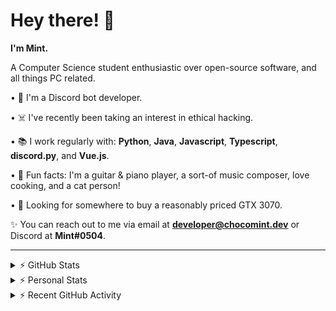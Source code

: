 # Hey there! 👋

**I'm Mint.**

A Computer Science student enthusiastic over open-source software, and all things PC related.

• 👾 I'm a Discord bot developer.

• ☠️ I've recently been taking an interest in ethical hacking.

• 📚 I work regularly with: **Python**, **Java**, **Javascript**, **Typescript**, **discord.py**, and **Vue.js**.

• 🍛 Fun facts: I'm a guitar & piano player, a sort-of music composer, love cooking, and a cat person!

• 🔎 Looking for somewhere to buy a reasonably priced GTX 3070.

✨ You can reach out to me via email at **developer@chocomint.dev** or Discord at **Mint#0504**.

---

<details>
    <summary>⚡ GitHub Stats</summary>

<img height="160px" align="center" alt="Mint's GitHub Stats" src="https://github-readme-stats-lunarmint.vercel.app/api?username=lunarmint&count_private=true&show_icons=true&hide_title=true&hide_border=true&title_color=00ffdf&icon_color=00ffdf&text_color=141823&bg_color=0,4158d0,c850c0,ffcc70&include_all_commits=false"/>

<img align="center" alt="Mint's Most Used Languages" src="https://github-readme-stats-lunarmint.vercel.app/api/top-langs/?username=lunarmint&hide_title=true&hide_border=true&langs_count=8&layout=compact&title_color=141823&bg_color=0,ffcc70,c850c0,4158d0"/>

</details>

<details>
    <summary>⚡ Personal Stats</summary>

<!--START_SECTION:waka-->
![Profile Views](http://img.shields.io/badge/Profile%20Views-11-blue)

![Lines of code](https://img.shields.io/badge/From%20Hello%20World%20I%27ve%20Written-165082%20lines%20of%20code-blue)

**I'm an Early 🐤** 

```text
🌞 Morning    87 commits     ██████░░░░░░░░░░░░░░░░░░░   25.36% 
🌆 Daytime    85 commits     ██████░░░░░░░░░░░░░░░░░░░   24.78% 
🌃 Evening    106 commits    ███████░░░░░░░░░░░░░░░░░░   30.9% 
🌙 Night      65 commits     ████░░░░░░░░░░░░░░░░░░░░░   18.95%

```
📅 **I'm Most Productive on Thursday** 

```text
Monday       72 commits     █████░░░░░░░░░░░░░░░░░░░░   20.99% 
Tuesday      44 commits     ███░░░░░░░░░░░░░░░░░░░░░░   12.83% 
Wednesday    32 commits     ██░░░░░░░░░░░░░░░░░░░░░░░   9.33% 
Thursday     85 commits     ██████░░░░░░░░░░░░░░░░░░░   24.78% 
Friday       47 commits     ███░░░░░░░░░░░░░░░░░░░░░░   13.7% 
Saturday     35 commits     ██░░░░░░░░░░░░░░░░░░░░░░░   10.2% 
Sunday       28 commits     ██░░░░░░░░░░░░░░░░░░░░░░░   8.16%

```


📊 **This Week I Spent My Time On** 

```text
💬 Programming Languages: 
Python                   2 hrs 58 mins       ██████████░░░░░░░░░░░░░░░   42.57% 
Java                     2 hrs 8 mins        ███████░░░░░░░░░░░░░░░░░░   30.72% 
Other                    49 mins             ███░░░░░░░░░░░░░░░░░░░░░░   11.92% 
C++                      25 mins             █░░░░░░░░░░░░░░░░░░░░░░░░   6.1% 
YAML                     21 mins             █░░░░░░░░░░░░░░░░░░░░░░░░   5.22%

🔥 Editors: 
PyCharm                  4 hrs 24 mins       ███████████████░░░░░░░░░░   63.12% 
IntelliJ                 2 hrs 8 mins        ███████░░░░░░░░░░░░░░░░░░   30.77% 
CLion                    25 mins             █░░░░░░░░░░░░░░░░░░░░░░░░   6.1%

🐱‍💻 Projects: 
spotipyn                 4 hrs 4 mins        ██████████████░░░░░░░░░░░   58.31% 
project3b                1 hr 59 mins        ███████░░░░░░░░░░░░░░░░░░   28.48% 
project3a                25 mins             █░░░░░░░░░░░░░░░░░░░░░░░░   6.1% 
Chiya                    19 mins             █░░░░░░░░░░░░░░░░░░░░░░░░   4.68% 
project2                 9 mins              ░░░░░░░░░░░░░░░░░░░░░░░░░   2.29%

💻 Operating System: 
Windows                  6 hrs 58 mins       █████████████████████████   100.0%

```

**I Mostly Code in Python** 

```text
Python                   7 repos             ████████░░░░░░░░░░░░░░░░░   31.82% 
C                        5 repos             █████░░░░░░░░░░░░░░░░░░░░   22.73% 
Java                     3 repos             ███░░░░░░░░░░░░░░░░░░░░░░   13.64% 
Clojure                  2 repos             ██░░░░░░░░░░░░░░░░░░░░░░░   9.09% 
Scala                    2 repos             ██░░░░░░░░░░░░░░░░░░░░░░░   9.09%

```



 Last Updated on 29/10/2021
<!--END_SECTION:waka-->

</details>

<details>
    <summary>⚡ Recent GitHub Activity</summary>

<!--START_SECTION:activity-->
1. 💪 Opened PR [#120](https://github.com/ranimepiracy/chiya/pull/120) in [ranimepiracy/chiya](https://github.com/ranimepiracy/chiya)
2. ❗️ Closed issue [#71](https://github.com/ranimepiracy/chiya/issues/71) in [ranimepiracy/chiya](https://github.com/ranimepiracy/chiya)
3. ❗️ Closed issue [#78](https://github.com/ranimepiracy/chiya/issues/78) in [ranimepiracy/chiya](https://github.com/ranimepiracy/chiya)
4. 💪 Opened PR [#114](https://github.com/ranimepiracy/chiya/pull/114) in [ranimepiracy/chiya](https://github.com/ranimepiracy/chiya)
5. 💪 Opened PR [#113](https://github.com/ranimepiracy/chiya/pull/113) in [ranimepiracy/chiya](https://github.com/ranimepiracy/chiya)
<!--END_SECTION:activity-->

</details>
